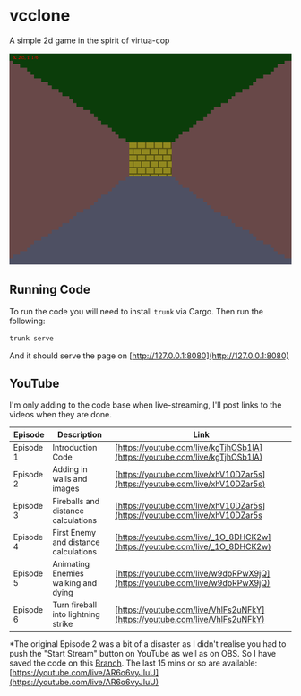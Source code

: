 # vcclone
A simple 2d game in the spirit of virtua-cop

![Progress Pic after Episode 2](/docs/episode2.png)

## Running Code
To run the code you will need to install `trunk` via Cargo. Then
run the following:

```bash
trunk serve
```

And it should serve the page on [http://127.0.0.1:8080](http://127.0.0.1:8080)

## YouTube
I'm only adding to the code base when live-streaming, I'll post links
to the videos when they are done.

| Episode | Description | Link |
|---|---|---|
| Episode 1 | Introduction Code | [https://youtube.com/live/kgTjhOSb1lA](https://youtube.com/live/kgTjhOSb1lA) |
| Episode 2 | Adding in walls and images | [https://youtube.com/live/xhV10DZar5s](https://youtube.com/live/xhV10DZar5s) |
| Episode 3 | Fireballs and distance calculations | [https://youtube.com/live/xhV10DZar5s](https://youtube.com/live/xhV10DZar5s |
| Episode 4 | First Enemy and distance calculations | [https://youtube.com/live/_1O_8DHCK2w](https://youtube.com/live/_1O_8DHCK2w) |
| Episode 5 | Animating Enemies walking and dying | [https://youtube.com/live/w9dpRPwX9jQ](https://youtube.com/live/w9dpRPwX9jQ) | 
| Episode 6 | Turn fireball into lightning strike | [https://youtube.com/live/VhlFs2uNFkY](https://youtube.com/live/VhlFs2uNFkY) |

*The original Episode 2 was a bit of a disaster as I didn't realise you had to push the "Start Stream" button on 
YouTube as well as on OBS. So I have saved the code on this [Branch](https://github.com/electrocatstudios/vcclone/tree/stream-2-no-live-disaster). 
The last 15 mins or so are available: [https://youtube.com/live/AR6o6vyJIuU](https://youtube.com/live/AR6o6vyJIuU)
